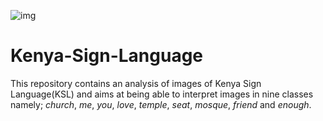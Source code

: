 ![img](https://github.com/KaburaJ/Kenya-Sign-Language/tree/main/Images)


# Kenya-Sign-Language
This repository contains an analysis of images of Kenya Sign Language(KSL) and aims at being able to interpret images in nine classes namely; *church*, *me*, *you*, *love*, *temple*, *seat*, *mosque*, *friend* and *enough*.
